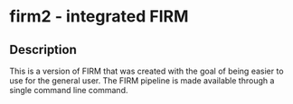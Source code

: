 # firm2 - integrated FIRM

## Description

This is a version of FIRM that was created with the goal of being
easier to use for the general user.
The FIRM pipeline is made available through a single command line
command.


